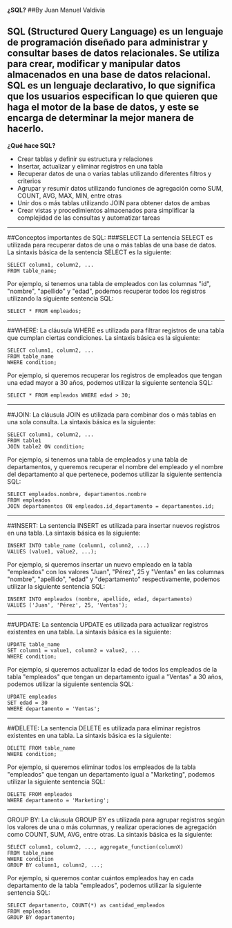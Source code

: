**¿SQL?** 
##By Juan Manuel Valdivia

SQL (Structured Query Language) es un lenguaje de programación diseñado para administrar y consultar bases de datos relacionales. Se utiliza para crear, modificar y manipular datos almacenados en una base de datos relacional. SQL es un lenguaje declarativo, lo que significa que los usuarios especifican lo que quieren que haga el motor de la base de datos, y este se encarga de determinar la mejor manera de hacerlo.
---

**¿Qué hace SQL?**
* Crear tablas y definir su estructura y relaciones
* Insertar, actualizar y eliminar registros en una tabla
* Recuperar datos de una o varias tablas utilizando diferentes filtros y criterios
* Agrupar y resumir datos utilizando funciones de agregación como SUM, COUNT, AVG, MAX, MIN, entre otras
* Unir dos o más tablas utilizando JOIN para obtener datos de ambas
* Crear vistas y procedimientos almacenados para simplificar la complejidad de las consultas y automatizar tareas

---
##Conceptos importantes de SQL:
###SELECT
La sentencia SELECT es utilizada para recuperar datos de una o más tablas de una base de datos. La sintaxis básica de la sentencia SELECT es la siguiente:
```
SELECT column1, column2, ...
FROM table_name;
```
Por ejemplo, si tenemos una tabla de empleados con las columnas "id", "nombre", "apellido" y "edad", podemos recuperar todos los registros utilizando la siguiente sentencia SQL:
```
SELECT * FROM empleados;
```
---
##WHERE:
La cláusula WHERE es utilizada para filtrar registros de una tabla que cumplan ciertas condiciones. La sintaxis básica es la siguiente:
```
SELECT column1, column2, ...
FROM table_name
WHERE condition;
```
Por ejemplo, si queremos recuperar los registros de empleados que tengan una edad mayor a 30 años, podemos utilizar la siguiente sentencia SQL:

```
SELECT * FROM empleados WHERE edad > 30;

```


---
##JOIN:
La cláusula JOIN es utilizada para combinar dos o más tablas en una sola consulta. La sintaxis básica es la siguiente:
```
SELECT column1, column2, ...
FROM table1
JOIN table2 ON condition;
```
Por ejemplo, si tenemos una tabla de empleados y una tabla de departamentos, y queremos recuperar el nombre del empleado y el nombre del departamento al que pertenece, podemos utilizar la siguiente sentencia SQL:
```
SELECT empleados.nombre, departamentos.nombre
FROM empleados
JOIN departamentos ON empleados.id_departamento = departamentos.id;
```
---
##INSERT:
La sentencia INSERT es utilizada para insertar nuevos registros en una tabla. La sintaxis básica es la siguiente:
```
INSERT INTO table_name (column1, column2, ...)
VALUES (value1, value2, ...);
```
Por ejemplo, si queremos insertar un nuevo empleado en la tabla "empleados" con los valores "Juan", "Pérez", 25 y "Ventas" en las columnas "nombre", "apellido", "edad" y "departamento" respectivamente, podemos utilizar la siguiente sentencia SQL:
```
INSERT INTO empleados (nombre, apellido, edad, departamento)
VALUES ('Juan', 'Pérez', 25, 'Ventas');

```
---
##UPDATE:
La sentencia UPDATE es utilizada para actualizar registros existentes en una tabla. La sintaxis básica es la siguiente:
```
UPDATE table_name
SET column1 = value1, column2 = value2, ...
WHERE condition;
```
Por ejemplo, si queremos actualizar la edad de todos los empleados de la tabla "empleados" que tengan un departamento igual a "Ventas" a 30 años, podemos utilizar la siguiente sentencia SQL:
```
UPDATE empleados
SET edad = 30
WHERE departamento = 'Ventas';

```
---
##DELETE:
La sentencia DELETE es utilizada para eliminar registros existentes en una tabla. La sintaxis básica es la siguiente:
```
DELETE FROM table_name
WHERE condition;

```
Por ejemplo, si queremos eliminar todos los empleados de la tabla "empleados" que tengan un departamento igual a "Marketing", podemos utilizar la siguiente sentencia SQL:
```
DELETE FROM empleados
WHERE departamento = 'Marketing';
```
---
GROUP BY:
La cláusula GROUP BY es utilizada para agrupar registros según los valores de una o más columnas, y realizar operaciones de agregación como COUNT, SUM, AVG, entre otras. La sintaxis básica es la siguiente:
```
SELECT column1, column2, ..., aggregate_function(columnX)
FROM table_name
WHERE condition
GROUP BY column1, column2, ...;
```
Por ejemplo, si queremos contar cuántos empleados hay en cada departamento de la tabla "empleados", podemos utilizar la siguiente sentencia SQL:
```
SELECT departamento, COUNT(*) as cantidad_empleados
FROM empleados
GROUP BY departamento;

```
